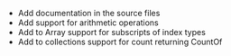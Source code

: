 - Add documentation in the source files
- Add support for arithmetic operations
- Add to Array support for subscripts of index types
- Add to collections support for count returning CountOf
